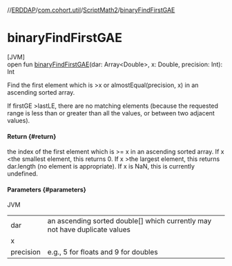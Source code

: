 //[ERDDAP](../../../index.md)/[com.cohort.util](../index.md)/[ScriptMath2](index.md)/[binaryFindFirstGAE](binary-find-first-g-a-e.md)

# binaryFindFirstGAE

[JVM]\
open fun [binaryFindFirstGAE](binary-find-first-g-a-e.md)(dar: Array&lt;Double&gt;, x: Double, precision: Int): Int

Find the first element which is &gt;x or almostEqual(precision, x) in an ascending sorted array. 

If firstGE &gt;lastLE, there are no matching elements (because the requested range is less than or greater than all the values, or between two adjacent values).

#### Return {#return}

the index of the first element which is &gt;= x in an ascending sorted array. If x &lt;the smallest element, this returns 0. If x &gt;the largest element, this returns dar.length (no element is appropriate). If x is NaN, this is currently undefined.

#### Parameters {#parameters}

JVM

| | |
|---|---|
| dar | an ascending sorted double[] which currently may not have duplicate values |
| x |
| precision | e.g., 5 for floats and 9 for doubles |